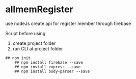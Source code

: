 # allmemRegister
use nodeJs create api for register member through firebase

Script before using
  1. create project folder 
  2. run CLI at project folder
  
  	## npm init
		## npm install firebase --save
		## npm install express --save
		## npm install body-parser --save

